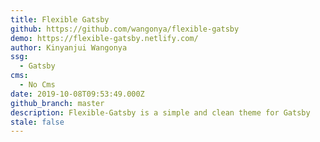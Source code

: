 ```yaml
---
title: Flexible Gatsby
github: https://github.com/wangonya/flexible-gatsby
demo: https://flexible-gatsby.netlify.com/
author: Kinyanjui Wangonya
ssg:
  - Gatsby
cms:
  - No Cms
date: 2019-10-08T09:53:49.000Z
github_branch: master
description: Flexible-Gatsby is a simple and clean theme for Gatsby
stale: false
---
```

